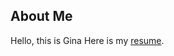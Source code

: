 ## About Me
Hello, this is Gina
Here is my [resume](https://ginabai.github.io/Resume/RuiGinaBai_Resume_2019.pdf). 
